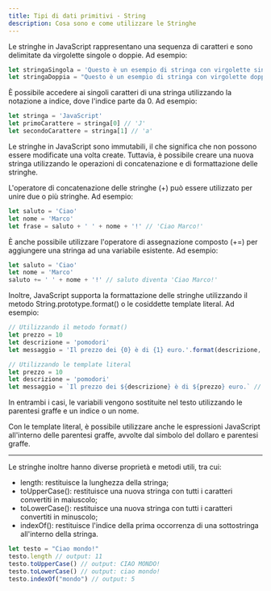 ```yaml
---
title: Tipi di dati primitivi - String
description: Cosa sono e come utilizzare le Stringhe 
---
```


Le stringhe in JavaScript rappresentano una sequenza di caratteri e sono delimitate da virgolette singole o doppie. Ad esempio:

```js
let stringaSingola = 'Questo è un esempio di stringa con virgolette singole'
let stringaDoppia = "Questo è un esempio di stringa con virgolette doppie"
```

È possibile accedere ai singoli caratteri di una stringa utilizzando la notazione a indice, dove l'indice parte da 0. Ad esempio:

```js
let stringa = 'JavaScript'
let primoCarattere = stringa[0] // 'J'
let secondoCarattere = stringa[1] // 'a'
```

Le stringhe in JavaScript sono immutabili, il che significa che non possono essere modificate una volta create. Tuttavia, è possibile creare una nuova stringa utilizzando le operazioni di concatenazione e di formattazione delle stringhe.

L'operatore di concatenazione delle stringhe (+) può essere utilizzato per unire due o più stringhe. Ad esempio:

```js
let saluto = 'Ciao'
let nome = 'Marco'
let frase = saluto + ' ' + nome + '!' // 'Ciao Marco!'
```

È anche possibile utilizzare l'operatore di assegnazione composto (+=) per aggiungere una stringa ad una variabile esistente. Ad esempio:

```js
let saluto = 'Ciao'
let nome = 'Marco'
saluto += ' ' + nome + '!' // saluto diventa 'Ciao Marco!'
```

Inoltre, JavaScript supporta la formattazione delle stringhe utilizzando il metodo String.prototype.format() o le cosiddette template literal. Ad esempio:

```js
// Utilizzando il metodo format()
let prezzo = 10
let descrizione = 'pomodori'
let messaggio = 'Il prezzo dei {0} è di {1} euro.'.format(descrizione, prezzo) // 'Il prezzo dei pomodori è di 10 euro.'

// Utilizzando le template literal
let prezzo = 10
let descrizione = 'pomodori'
let messaggio = `Il prezzo dei ${descrizione} è di ${prezzo} euro.` // 'Il prezzo dei pomodori è di 10 euro.'
```

In entrambi i casi, le variabili vengono sostituite nel testo utilizzando le parentesi graffe e un indice o un nome.

Con le template literal, è possibile utilizzare anche le espressioni JavaScript all'interno delle parentesi graffe, avvolte dal simbolo del dollaro e parentesi graffe.

---

Le stringhe inoltre hanno diverse proprietà e metodi utili, tra cui:

- length: restituisce la lunghezza della stringa;
- toUpperCase(): restituisce una nuova stringa con tutti i caratteri convertiti in maiuscolo;
- toLowerCase(): restituisce una nuova stringa con tutti i caratteri convertiti in minuscolo;
- indexOf(): restituisce l'indice della prima occorrenza di una sottostringa all'interno della stringa.

```js
let testo = "Ciao mondo!"
testo.length // output: 11
testo.toUpperCase() // output: CIAO MONDO!
testo.toLowerCase() // output: ciao mondo!
testo.indexOf("mondo") // output: 5
```
